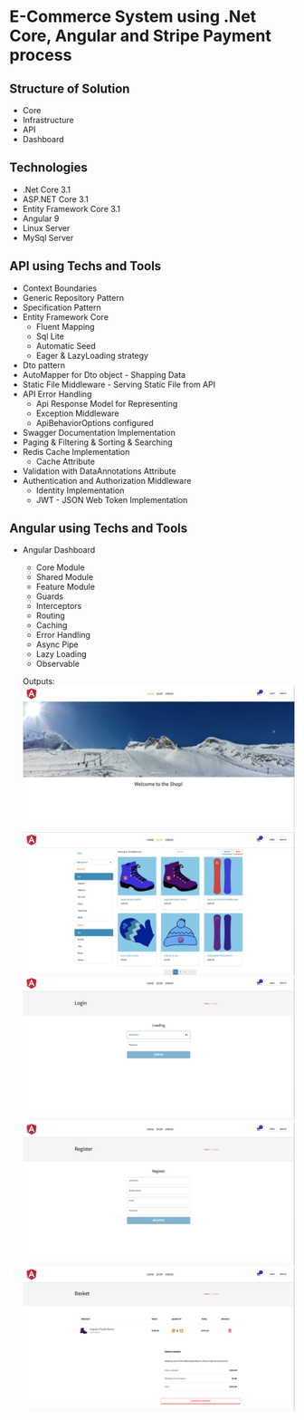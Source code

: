 # E-Commerce System using .Net Core, Angular and Stripe Payment process

## Structure of Solution
- Core
- Infrastructure
- API
- Dashboard

## Technologies
- .Net Core 3.1
- ASP.NET Core 3.1
- Entity Framework Core 3.1
- Angular 9
- Linux Server
- MySql Server

## API using Techs and Tools 
- Context Boundaries
- Generic Repository Pattern
- Specification Pattern
- Entity Framework Core
    - Fluent Mapping
    - Sql Lite
    - Automatic Seed
    - Eager & LazyLoading strategy
- Dto pattern
- AutoMapper for Dto object - Shapping Data
- Static File Middleware - Serving Static File from API
- API Error Handling
    - Api Response Model for Representing
    - Exception Middleware
    - ApiBehaviorOptions configured
- Swagger Documentation Implementation
- Paging & Filtering & Sorting & Searching
- Redis Cache Implementation
    - Cache Attribute
- Validation with DataAnnotations Attribute
- Authentication and Authorization Middleware
    - Identity Implementation
    - JWT - JSON Web Token Implementation

## Angular using Techs and Tools 
- Angular Dashboard
    - Core Module
    - Shared Module
    - Feature Module
    - Guards
    - Interceptors
    - Routing
    - Caching
    - Error Handling
    - Async Pipe
    - Lazy Loading
    - Observable

  Outputs:
  ![Home Page of ECommerce](outputs/Home.png)
  ![Shop Page of ECommerce](outputs/Shop.png)
  ![Login Page of ECommerce](outputs/Login.png)
  ![Register Page of ECommerce](outputs/Register.png)
  ![Basket Page of ECommerce](outputs/Basket.png)
